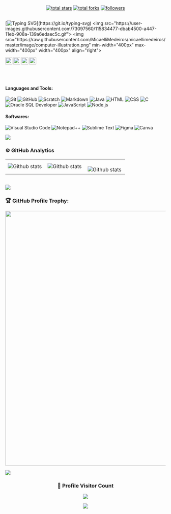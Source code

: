 <div align="center">
  <a href="https://github.com/victormoreiraofc?tab=repositories&sort=stargazers">
    <img alt="total stars" title="Total stars on GitHub" src="https://custom-icon-badges.herokuapp.com/badge/dynamic/json?logo=star&color=BA9939&labelColor=BA9951&label=Stars&style=for-the-badge&query=%24.stars&url=https://api.github-star-counter.workers.dev/user/victormoreiraofc"/></a>
  <a href="https://github.com/victormoreiraofc?tab=repositories&sort=stargazers">
    <img alt="total forks" title="Total forks on GitHub" src="https://custom-icon-badges.herokuapp.com/badge/dynamic/json?logo=fork&color=BA9939&labelColor=BA9951&label=Forks&style=for-the-badge&query=%24.forks&url=https://api.github-star-counter.workers.dev/user/victormoreiraofc"/></a>
  <a href="https://github.com/victormoreiraofc">
    <img alt="followers" title="Follow me on Github" src="https://custom-icon-badges.herokuapp.com/github/followers/victormoreiraofc?color=BA9939&labelColor=BA9951&style=for-the-badge&logo=person-add&label=Follow&logoColor=white"/></a>
</div>
<br />

[![Typing SVG](https://readme-typing-svg.demolab.com?font=Fira+Code&size=28&pause=1000&color=BA9951&width=435&lines=Hello%2C+I'm+Victor+Moreira!)](https://git.io/typing-svg)
<img src="https://user-images.githubusercontent.com/73097560/115834477-dbab4500-a447-11eb-908a-139a6edaec5c.gif">    
<img src="https://raw.githubusercontent.com/MicaelliMedeiros/micaellimedeiros/master/image/computer-illustration.png" min-width="400px" max-width="400px" width="400px" align="right">

<a href="https://www.instagram.com/victormoreira7_/?theme=dark" target="_blank"><img align="left" alt="Victor M | Instagram" width="22px" src="https://cdn-icons-png.flaticon.com/128/1384/1384063.png" /></a>
<a href="https://www.linkedin.com/in/victor-moreira-teixeira/" target="_blank"><img align="left" alt="Victor M | LinkedIn" width="22px" src="https://cdn.jsdelivr.net/gh/devicons/devicon/icons/linkedin/linkedin-original.svg" /></a>
<a href="https://mail.google.com/mail/u/0/?tab=rm&ogbl#inbox?compose=DmwnWtDvdCLXZLDmnzllrHdkgptsHnKMFNMhhLcrvgzcLZVnnRWmbhGqJfhRjtwzrMfMzswxbWVG" target="_blank"><img align="left" alt="Victor M | GMAIL" width="22px" src="https://cdn.jsdelivr.net/gh/devicons/devicon/icons/google/google-original.svg" /></a>
<a href="https://github.com/victormoreiraofc" target="_blank"><img align="left" alt="Victor M | GITHUB" width="22px" src="https://cdn-icons-png.flaticon.com/128/733/733553.png" /></a>

<br /><br /><br /><br />

#### Languages and Tools:

![Git](https://img.shields.io/badge/-Git-333333?style=flat&logo=git)
![GitHub](https://img.shields.io/badge/-GitHub-333333?style=flat&logo=github)
![Scratch](https://img.shields.io/badge/-Scratch-333333?style=flat&logo=scratch&logoColor=FFA500)
![Markdown](https://img.shields.io/badge/-Markdown-333333?style=flat&logo=markdown)
![Java](https://img.shields.io/badge/-Java-333333?style=flat&logo=jameson&logoColor=yellow)
![HTML](https://img.shields.io/badge/-HTML-333333?style=flat&logo=html5)
![CSS](https://img.shields.io/badge/-CSS-333333?style=flat&logo=css3&logoColor=%231572B6)
![C](https://img.shields.io/badge/-C-333333?style=flat&logo=c)
![Oracle SQL Developer](https://img.shields.io/badge/-Oracle%20SQL%20Developer-333333?style=flat&logo=oracle&logoColor=%23F80000)
![JavaScript](https://img.shields.io/badge/-JavaScript-333333?style=flat&logo=javascript)
![Node.js](https://img.shields.io/badge/-Node.js-333333?style=flat&logo=node.js)

#### Softwares:

![Visual Studio Code](https://img.shields.io/badge/-Visual%20Studio%20Code-333333?style=flat&logo=visual-studio-code&logoColor=007ACC)
![Notepad++](https://img.shields.io/badge/-Notepad%2B%2B-333333?style=flat&logo=notepad%2B%2B)
![Sublime Text](https://img.shields.io/badge/-Sublime%20Text-333333?style=flat&logo=sublime%20text)
![Figma](https://img.shields.io/badge/-Figma-333333?style=flat&logo=figma&logoColor=007ACC)
![Canva](https://img.shields.io/badge/-Canva-333333?style=flat&logo=canva)

<img src="https://user-images.githubusercontent.com/73097560/115834477-dbab4500-a447-11eb-908a-139a6edaec5c.gif">    

### ⚙️ GitHub Analytics

<table>
  <tr>
    <td>
       <img align="left" src="https://github-readme-stats.vercel.app/api?username=victormoreiraofc&theme=dark&hide_border=false&include_all_commits=true&count_private=true" alt="Github stats" />
      </td>
    <td>
<img align="left" src="https://github-readme-stats.vercel.app/api/top-langs/?username=victormoreiraofc&theme=dark&hide_border=false&include_all_commits=true&count_private=true&layout=compact" alt="Github stats" />
  </td>
    <td>
<br/>
<img align="left" src="https://github-readme-streak-stats.herokuapp.com/?user=victormoreiraofc&theme=dark&hide_border=false" alt="Github stats" />
 </td>
  </tr>
</table><br/>

<img src="https://user-images.githubusercontent.com/73097560/115834477-dbab4500-a447-11eb-908a-139a6edaec5c.gif">    

### 🏆 GitHub Profile Trophy:
<p align="center">
<a href="https://github.com/ryo-ma/github-profile-trophy">
  <img width=800 src="https://github-profile-trophy.vercel.app/?username=victormoreiraofc&column=8&theme=darkhub&no-frame=true&no-bg=true"/>
</a>
</p>

<img src="https://user-images.githubusercontent.com/73097560/115834477-dbab4500-a447-11eb-908a-139a6edaec5c.gif">
  
<div align=center>
  <h3><b>📍 Profile Visitor Count</b></h3>
</div>
    
<p align="center" >   
  <img src="https://profile-counter.glitch.me/victormoreiraofc/count.svg" />  
</p>

<p align="center" >   
  <img src="https://raw.githubusercontent.com/vaibhavvikas/vaibhavvikas/output/github-contribution-grid-snake-dark.svg#gh-dark-mode-only"/>
</p>
